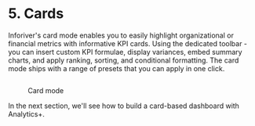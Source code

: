 # 5. Cards

Inforiver's card mode enables you to easily highlight organizational or financial metrics with informative KPI cards. Using the dedicated toolbar - you can insert custom KPI formulae, display variances, embed summary charts, and apply ranking, sorting, and conditional formatting. The card mode ships with a range of presets that you can apply in one click.

<figure><img src="../../.gitbook/assets/image (1013).png" alt=""><figcaption><p>Card mode</p></figcaption></figure>

In the next section, we'll see how to build a card-based dashboard with Analytics+.
